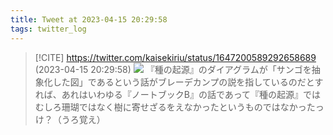 ```yaml
---
title: Tweet at 2023-04-15 20:29:58
tags: twitter_log
---
```


> [!CITE] https://twitter.com/kaisekiriu/status/1647200589292658689 (2023-04-15 20:29:58)
> ![](https://twitter.com/kaisekiriu/status/1647200589292658689)
> 『種の起源』のダイアグラムが「サンゴを抽象化した図」であるという話がブレーデカンプの説を指しているのだとすれば、あれはいわゆる『ノートブックB』の話であって『種の起源』ではむしろ珊瑚ではなく樹に寄せざるをえなかったというものではなかったっけ？（うろ覚え）
